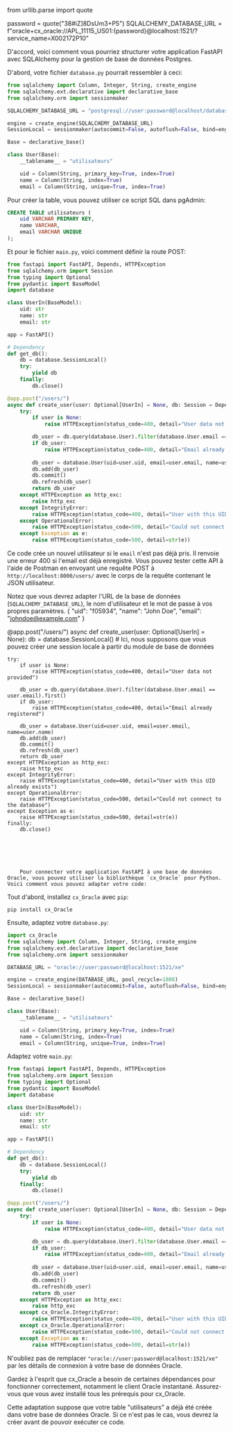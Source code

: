 from urllib.parse import quote

password = quote("38#iZ]8DsUm3+P5")
SQLALCHEMY_DATABASE_URL = f"oracle+cx_oracle://APL_11115_US01:{password}@localhost:1521/?service_name=X002172P10"




D'accord, voici comment vous pourriez structurer votre application FastAPI avec SQLAlchemy pour la gestion de base de données Postgres.

D'abord, votre fichier `database.py` pourrait ressembler à ceci:

```python
from sqlalchemy import Column, Integer, String, create_engine
from sqlalchemy.ext.declarative import declarative_base
from sqlalchemy.orm import sessionmaker

SQLALCHEMY_DATABASE_URL = "postgresql://user:password@localhost/database"

engine = create_engine(SQLALCHEMY_DATABASE_URL)
SessionLocal = sessionmaker(autocommit=False, autoflush=False, bind=engine)

Base = declarative_base()

class User(Base):
    __tablename__ = "utilisateurs"

    uid = Column(String, primary_key=True, index=True)
    name = Column(String, index=True)
    email = Column(String, unique=True, index=True)
```
Pour créer la table, vous pouvez utiliser ce script SQL dans pgAdmin:
```sql
CREATE TABLE utilisateurs (
    uid VARCHAR PRIMARY KEY,
    name VARCHAR,
    email VARCHAR UNIQUE
);
```
Et pour le fichier `main.py`, voici comment définir la route POST:
```python
from fastapi import FastAPI, Depends, HTTPException
from sqlalchemy.orm import Session
from typing import Optional
from pydantic import BaseModel
import database

class UserIn(BaseModel):
    uid: str
    name: str
    email: str

app = FastAPI()

# Dependency
def get_db():
    db = database.SessionLocal()
    try:
        yield db
    finally:
        db.close()

@app.post("/users/")
async def create_user(user: Optional[UserIn] = None, db: Session = Depends(get_db)):
    try:
        if user is None:
            raise HTTPException(status_code=400, detail="User data not provided")

        db_user = db.query(database.User).filter(database.User.email == user.email).first()
        if db_user:
            raise HTTPException(status_code=400, detail="Email already registered")
        
        db_user = database.User(uid=user.uid, email=user.email, name=user.name)
        db.add(db_user)
        db.commit()
        db.refresh(db_user)
        return db_user
    except HTTPException as http_exc:
        raise http_exc
    except IntegrityError:
        raise HTTPException(status_code=400, detail="User with this UID already exists")
    except OperationalError:
        raise HTTPException(status_code=500, detail="Could not connect to the database")
    except Exception as e:
        raise HTTPException(status_code=500, detail=str(e))
```

Ce code crée un nouvel utilisateur si le `email` n'est pas déjà pris. Il renvoie une erreur 400 si l'email est déjà enregistré. Vous pouvez tester cette API à l'aide de Postman en envoyant une requête POST à `http://localhost:8000/users/` avec le corps de la requête contenant le JSON utilisateur.

Notez que vous devrez adapter l'URL de la base de données (`SQLALCHEMY_DATABASE_URL`), le nom d'utilisateur et le mot de passe à vos propres paramètres.
{
    "uid": "f05934",
    "name": "John Doe",
    "email": "johndoe@example.com"
}



@app.post("/users/")
async def create_user(user: Optional[UserIn] = None):
    db = database.SessionLocal()  # Ici, nous supposons que vous pouvez créer une session locale à partir du module de base de données

    try:
        if user is None:
            raise HTTPException(status_code=400, detail="User data not provided")

        db_user = db.query(database.User).filter(database.User.email == user.email).first()
        if db_user:
            raise HTTPException(status_code=400, detail="Email already registered")
        
        db_user = database.User(uid=user.uid, email=user.email, name=user.name)
        db.add(db_user)
        db.commit()
        db.refresh(db_user)
        return db_user
    except HTTPException as http_exc:
        raise http_exc
    except IntegrityError:
        raise HTTPException(status_code=400, detail="User with this UID already exists")
    except OperationalError:
        raise HTTPException(status_code=500, detail="Could not connect to the database")
    except Exception as e:
        raise HTTPException(status_code=500, detail=str(e))
    finally:
        db.close()






        Pour connecter votre application FastAPI à une base de données Oracle, vous pouvez utiliser la bibliothèque `cx_Oracle` pour Python. Voici comment vous pouvez adapter votre code:

Tout d'abord, installez `cx_Oracle` avec `pip`:

```
pip install cx_Oracle
```

Ensuite, adaptez votre `database.py`:

```python
import cx_Oracle
from sqlalchemy import Column, Integer, String, create_engine
from sqlalchemy.ext.declarative import declarative_base
from sqlalchemy.orm import sessionmaker

DATABASE_URL = "oracle://user:password@localhost:1521/xe"

engine = create_engine(DATABASE_URL, pool_recycle=1800)
SessionLocal = sessionmaker(autocommit=False, autoflush=False, bind=engine)

Base = declarative_base()

class User(Base):
    __tablename__ = "utilisateurs"

    uid = Column(String, primary_key=True, index=True)
    name = Column(String, index=True)
    email = Column(String, unique=True, index=True)
```

Adaptez votre `main.py`:

```python
from fastapi import FastAPI, Depends, HTTPException
from sqlalchemy.orm import Session
from typing import Optional
from pydantic import BaseModel
import database

class UserIn(BaseModel):
    uid: str
    name: str
    email: str

app = FastAPI()

# Dependency
def get_db():
    db = database.SessionLocal()
    try:
        yield db
    finally:
        db.close()

@app.post("/users/")
async def create_user(user: Optional[UserIn] = None, db: Session = Depends(get_db)):
    try:
        if user is None:
            raise HTTPException(status_code=400, detail="User data not provided")

        db_user = db.query(database.User).filter(database.User.email == user.email).first()
        if db_user:
            raise HTTPException(status_code=400, detail="Email already registered")
        
        db_user = database.User(uid=user.uid, email=user.email, name=user.name)
        db.add(db_user)
        db.commit()
        db.refresh(db_user)
        return db_user
    except HTTPException as http_exc:
        raise http_exc
    except cx_Oracle.IntegrityError:
        raise HTTPException(status_code=400, detail="User with this UID already exists")
    except cx_Oracle.OperationalError:
        raise HTTPException(status_code=500, detail="Could not connect to the database")
    except Exception as e:
        raise HTTPException(status_code=500, detail=str(e))
```

N'oubliez pas de remplacer `"oracle://user:password@localhost:1521/xe"` par les détails de connexion à votre base de données Oracle.

Gardez à l'esprit que cx_Oracle a besoin de certaines dépendances pour fonctionner correctement, notamment le client Oracle instantané. Assurez-vous que vous avez installé tous les prérequis pour cx_Oracle. 

Cette adaptation suppose que votre table "utilisateurs" a déjà été créée dans votre base de données Oracle. Si ce n'est pas le cas, vous devrez la créer avant de pouvoir exécuter ce code.

